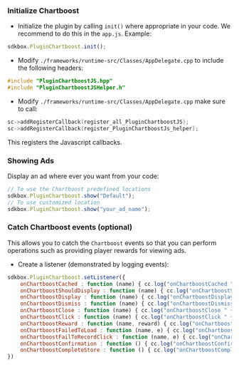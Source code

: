 ### Initialize Chartboost
* Initialize the plugin by calling `init()` where appropriate in your code. We
recommend to do this in the `app.js`. Example:
```javascript
sdkbox.PluginChartboost.init();
```

* Modify `./frameworks/runtime-src/Classes/AppDelegate.cpp` to include the following headers:
```cpp
#include "PluginChartboostJS.hpp"
#include "PluginChartboostJSHelper.h"
```

* Modify `./frameworks/runtime-src/Classes/AppDelegate.cpp` make sure to call:
```cpp
sc->addRegisterCallback(register_all_PluginChartboostJS);
sc->addRegisterCallback(register_PluginChartboostJs_helper);
```
This registers the Javascript callbacks.

### Showing Ads
Display an ad where ever you want from your code:
```javascript
// To use the Chartboost predefined locations
sdkbox.PluginChartboost.show("Default");
// To use customized location
sdkbox.PluginChartboost.show("your_ad_name");
```

### Catch Chartboost events (optional)
This allows you to catch the `Chartboost` events so that you can perform operations such as providing player rewards for viewing ads.

* Create a listener (demonstrated by logging events):
```javascript
sdkbox.PluginChartboost.setListener({
    onChartboostCached : function (name) { cc.log("onChartboostCached " + name) },
    onChartboostShouldDisplay : function (name) { cc.log("onChartboostShouldDisplay " + name) },
    onChartboostDisplay : function (name) { cc.log("onChartboostDisplay " + name) },
    onChartboostDismiss : function (name) { cc.log("onChartboostDismiss " + name) },
    onChartboostClose : function (name) { cc.log("onChartboostClose " + name) },
    onChartboostClick : function (name) { cc.log("onChartboostClick " + name) },
    onChartboostReward : function (name, reward) { cc.log("onChartboostReward " + name + " reward " + reward) },
    onChartboostFailedToLoad : function (name, e) { cc.log("onChartboostFailedToLoad " + name + " load error " + e) },
    onChartboostFailToRecordClick : function (name, e) { cc.log("onChartboostFailToRecordClick " + name + " click error " + e) },
    onChartboostConfirmation : function () { cc.log("onChartboostConfirmation") },
    onChartboostCompleteStore : function () { cc.log("onChartboostCompleteStore") },
})
```
